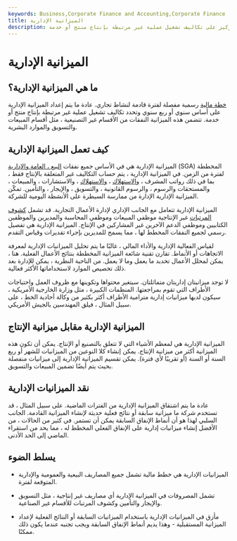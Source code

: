```yaml
---
keywords: Business,Corporate Finance and Accounting,Corporate Finance
title: الميزانية الإدارية
description: يتم استخدام الميزانية الإدارية للتخطيط والتركيز على تكاليف تشغيل عملية غير مرتبطة بإنتاج منتج أو خدمة.
---
```


# الميزانية الإدارية
## ما هي الميزانية الإدارية؟

[خطة مالية](/financial_plan) رسمية مفصلة لفترة قادمة لنشاط تجاري. عادة ما يتم إعداد الميزانية الإدارية على أساس سنوي أو ربع سنوي وتحدد تكاليف تشغيل عملية غير مرتبطة بإنتاج منتج أو خدمة. تتضمن هذه الميزانية النفقات من الأقسام غير التصنيعية ، مثل أقسام المبيعات والتسويق والموارد البشرية.

## كيف تعمل الميزانية الإدارية

الميزانية الإدارية هي في الأساس جميع نفقات [البيع ، العامة والإدارية](/sga) (SGA) المخططة لفترة من الزمن. في الميزانية الإدارية ، يتم حساب التكاليف غير المتعلقة بالإنتاج فقط ، بما في ذلك رواتب المشرف ، [والاستهلاك](/depreciation) ، [والاستهلاك](/amortization) ، والاستشارات ، والمبيعات ، والمستحقات والرسوم ، والرسوم القانونية ، والتسويق ، والإيجار ، والتأمين. تمكّن الميزانية الإدارية الإدارة من ممارسة السيطرة على الأنشطة اليومية للشركة.

الميزانية الإدارية تتعامل مع الجانب الإداري لإدارة الأعمال التجارية. قد تشمل [كشوف المرتبات](/payroll) غير الإنتاجية موظفي المبيعات وموظفي المحاسبة والمديرين والموظفين الكتابيين وموظفي الدعم الآخرين غير المشاركين في الإنتاج. الميزانية الإدارية هي تفصيل رسمي لجميع النفقات المخطط لها ، مما يسمح للمديرين بإجراء تقديرات وقياس التقدم.

لقياس الفعالية الإدارية والأداء المالي ، غالبًا ما يتم تحليل الميزانيات الإدارية لمعرفة الاتجاهات أو الأنماط. تقارن تقنية شائعة الميزانية المخططة بنتائج الأعمال الفعلية. هنا ، يمكن لمحلل الأعمال تحديد ما يعمل وما لا يعمل. من الناحية النظرية ، يمكن للإدارة بعد ذلك تخصيص الموارد لاستخداماتها الأكثر فعالية.

لا توجد ميزانيتان إداريتان متماثلتان. سيتغير محتواها وتكوينها مع ظروف العمل واحتياجات الأطراف التي تقوم بمراجعتها. المنظمات الكبيرة ، مثل وزارة الخارجية الأمريكية ، سيكون لديها ميزانيات إدارية مترامية الأطراف أكثر بكثير من وكالة أحادية الخط ، على سبيل المثال ، فيلق المهندسين بالجيش الأمريكي.

## الميزانية الإدارية مقابل ميزانية الإنتاج

الميزانية الإدارية هي لمعظم الأشياء التي لا تتعلق بالتصنيع أو الإنتاج. يمكن أن تكون هذه الميزانية أكثر من ميزانية الإنتاج. يمكن إنشاء كلا النوعين من الميزانيات للشهر أو ربع السنة أو السنة (أو تقريبًا لأي فترة). يمكن تقسيم الميزانية الإدارية إلى ميزانيات منفصلة بحيث يتم أيضًا تضمين المبيعات والتسويق.

## نقد الميزانيات الإدارية

عادة ما يتم اشتقاق الميزانية الإدارية من الفترات الماضية. على سبيل المثال ، قد تستخدم شركة ما ميزانية سابقة أو نتائج فعلية حديثة لإنشاء الميزانية القادمة. الجانب السلبي لهذا هو أن أنماط الإنفاق السابقة يمكن أن تستمر. في كثير من الحالات ، من الأفضل إنشاء ميزانيات إدارية على الإنفاق الفعلي المخطط له ، مما يحد من استقراء الماضي إلى الحد الأدنى.

## يسلط الضوء

- الميزانيات الإدارية هي خطط مالية تشمل جميع المصاريف البيعية والعمومية والإدارية المتوقعة لفترة.

- تشمل المصروفات في الميزانية الإدارية أي مصاريف غير إنتاجية ، مثل التسويق والإيجار والتأمين وكشوف المرتبات للأقسام غير الصناعية.

- مأزق في الميزانيات الإدارية باستخدام الميزانيات السابقة أو النتائج الفعلية لإعداد الميزانية المستقبلية - وهذا يديم أنماط الإنفاق السابقة ويجب تجنبه عندما يكون ذلك ممكنًا.

